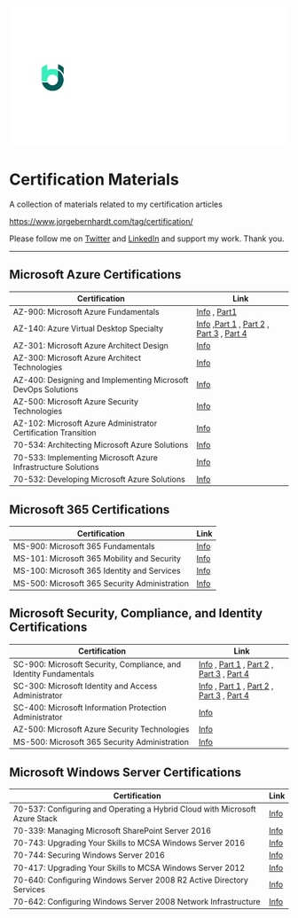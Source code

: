 ![logo](img/alt%20copy.png)
# Certification Materials
A collection of materials related to my certification articles

https://www.jorgebernhardt.com/tag/certification/

Please follow me on [Twitter](https://twitter.com/JorgeBernhardt) and [LinkedIn](https://www.linkedin.com/in/jorgebernhardt/) and support my work. Thank you.

---------------------------------
## Microsoft Azure Certifications

| Certification | Link |
|--|--|
|AZ-900: Microsoft Azure Fundamentals| [Info](https://www.jorgebernhardt.com/exam-az-900/) , [Part1](https://www.jorgebernhardt.com/prepare-exam-az-900/)|
|AZ-140: Azure Virtual Desktop Specialty|[Info](https://www.jorgebernhardt.com/az-140/ ) ,[Part 1](https://www.jorgebernhardt.com/az-140-study-notes/) , [Part 2](https://www.jorgebernhardt.com/az-140-study-notes-part-2/) , [Part 3](https://www.jorgebernhardt.com/az-140-study-notes-part-3/) , [Part 4](https://www.jorgebernhardt.com/az-140-study-notes-part-4/) |
|AZ-301: Microsoft Azure Architect Design|[Info](https://www.jorgebernhardt.com/az-301/)|
|AZ-300: Microsoft Azure Architect Technologies|[Info](https://www.jorgebernhardt.com/az-300/)|
|AZ-400: Designing and Implementing Microsoft DevOps Solutions|[Info](https://www.jorgebernhardt.com/exam-az-400/)|
|AZ-500: Microsoft Azure Security Technologies|[Info](https://www.jorgebernhardt.com/az-500/)|
|AZ-102: Microsoft Azure Administrator Certification Transition|[Info](https://www.jorgebernhardt.com/exam-az-102/)|
|70-534: Architecting Microsoft Azure Solutions|[Info](https://www.jorgebernhardt.com/passed-microsoft-exam-70-534-architecting-microsoft-azure-solutions/)|
|70-533: Implementing Microsoft Azure Infrastructure Solutions|[Info](https://www.jorgebernhardt.com/passed-microsoft-exam-70-533-implementing-microsoft-azure-infrastructure-solutions/)|
|70-532: Developing Microsoft Azure Solutions|[Info](https://www.jorgebernhardt.com/passed-microsoft-exam-70-532-developing-microsoft-azure-solutions/)|

## Microsoft 365 Certifications

| Certification | Link |
|--|--|
|MS-900: Microsoft 365 Fundamentals|[Info](https://www.jorgebernhardt.com/exam-ms-900/)|
|MS-101: Microsoft 365 Mobility and Security|[Info](https://www.jorgebernhardt.com/ms-101/)|
|MS-100: Microsoft 365 Identity and Services|[Info](https://www.jorgebernhardt.com/exam-ms-100/)|
|MS-500: Microsoft 365 Security Administration |[Info](https://www.jorgebernhardt.com/ms-500/) |


## Microsoft Security, Compliance, and Identity Certifications

| Certification | Link |
|--|--|
|SC-900: Microsoft Security, Compliance, and Identity Fundamentals|[Info](https://www.jorgebernhardt.com/sc-900/) , [Part 1](https://www.jorgebernhardt.com/sc-900-study-notes/) , [Part 2](https://www.jorgebernhardt.com/sc-900-study-notes-2/) , [Part 3](https://www.jorgebernhardt.com/sc-900-study-notes-3/) , [Part 4](https://www.jorgebernhardt.com/sc-900-study-notes-4/)|
|SC-300: Microsoft Identity and Access Administrator |[Info](https://www.jorgebernhardt.com/exam-sc-300/) , [Part 1](https://www.jorgebernhardt.com/sc-300-study-notes-part-1/) , [Part 2](https://www.jorgebernhardt.com/sc-300-study-notes-part-2/) , [Part 3](https://www.jorgebernhardt.com/sc-300-study-notes-part-3/) , [Part 4](https://www.jorgebernhardt.com/sc-300-study-notes-part-4/) |
|SC-400: Microsoft Information Protection Administrator| [Info](https://www.jorgebernhardt.com/exam-sc-400/)|
|AZ-500: Microsoft Azure Security Technologies|[Info](https://www.jorgebernhardt.com/az-500/)|
|MS-500: Microsoft 365 Security Administration |[Info](https://www.jorgebernhardt.com/ms-500/) |


## Microsoft Windows Server Certifications

| Certification | Link |
|--|--|
|70-537: Configuring and Operating a Hybrid Cloud with Microsoft Azure Stack |[Info](https://www.jorgebernhardt.com/exam-70-537/)|
|70-339: Managing Microsoft SharePoint Server 2016|[Info](https://www.jorgebernhardt.com/exam-70-339/)|
|70-743: Upgrading Your Skills to MCSA Windows Server 2016|[Info](https://www.jorgebernhardt.com/exam-70-743/)|
|70-744: Securing Windows Server 2016|[Info](https://www.jorgebernhardt.com/exam-70-744/)|
|70-417: Upgrading Your Skills to MCSA Windows Server 2012|[Info](https://www.jorgebernhardt.com/passed-microsoft-exam-70-417-upgrading-your-skills-to-mcsa-windows-server-2012/)|
|70-640: Configuring Windows Server 2008 R2 Active Directory Services|[Info](https://www.jorgebernhardt.com/passed-microsoft-exam-70-640-configuring-windows-server-2008-r2-active-directory-services/)|
|70-642: Configuring Windows Server 2008 Network Infrastructure|[Info](https://www.jorgebernhardt.com/passed-microsoft-exam-70-642-configuring-windows-server-2008-network-infrastructure/)|
